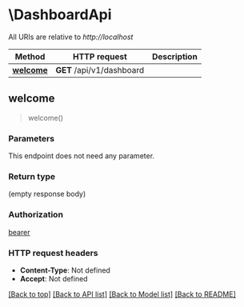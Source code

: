 # \DashboardApi

All URIs are relative to *http://localhost*

Method | HTTP request | Description
------------- | ------------- | -------------
[**welcome**](DashboardApi.md#welcome) | **GET** /api/v1/dashboard | 



## welcome

> welcome()


### Parameters

This endpoint does not need any parameter.

### Return type

 (empty response body)

### Authorization

[bearer](../README.md#bearer)

### HTTP request headers

- **Content-Type**: Not defined
- **Accept**: Not defined

[[Back to top]](#) [[Back to API list]](../README.md#documentation-for-api-endpoints) [[Back to Model list]](../README.md#documentation-for-models) [[Back to README]](../README.md)

